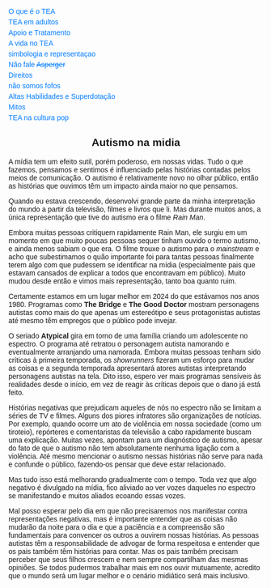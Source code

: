 <html lang="pt-BR">
<head>
    <meta charset="UTF-8">
    <title>Autismo na Mídia</title>
    <style>
        body {
            font-family: Arial, sans-serif;
        }
        h1, h2 {
            text-align: center;
        }
        ul {
            list-style-type: none;
            padding: 0;
        }
        li {
            margin: 5px 0;
        }
        a {
            color: #007BFF;
            text-decoration: none;
        }
        a:hover {
            text-decoration: underline;
        }
    </style>
</head>
<body>
<div class="navbar">
  <div class="navbar-inner">
      <ul class="nav">
      <li><a href= "/pages/autismo/autismo.html">O que é o TEA</a></li>
      <li><a href= "/pages/autismo/teadultos.html">TEA em adultos</a></li>
      <li><a href= "/pages/autismo/apoioetratamento.html">Apoio e Tratamento</a></li>
        <li><a href= "/pages/autismo/vidanotea.html">A vida no TEA</a></li>
        <li><a href= "/pages/autismo/identificadao.html">simbologia e representaçao</a></li>
        <li><a href= "/pages/autismo/Asperger.html">Não fale <del>Asperger</del></a></li>
        <li><a href= "/pages/autismo/direitos.html">Direitos</a></li>
        <li><a href= "/pages/autismo/fofos.html">não somos fofos</a></li>
        <li><a href= "/pages/autismo/habilidades.html">Altas Habilidades e Superdotação</a></li>
        <li><a href= "/pages/autismo/mitos.html">Mitos</a></li>
          <li><a href= "/pages/autismo/namidia.html">TEA na cultura pop</a></li>
      </ul>
  </div>
</div>
<p>
<p>
    <h2>Autismo na midia</h2>
    <p>
    A mídia tem um efeito sutil, porém poderoso, em nossas vidas. Tudo o que fazemos, pensamos e sentimos é influenciado pelas histórias contadas pelos meios de comunicação. O autismo é relativamente novo no olhar público, então as histórias que ouvimos têm um impacto ainda maior no que pensamos.
<p>
Quando eu estava crescendo, desenvolvi grande parte da minha interpretação do mundo a partir da televisão, filmes e livros que li. Mas durante muitos anos, a única representação que tive do autismo era  o filme <i>Rain Man</i>.
<p>
Embora muitas pessoas critiquem rapidamente Rain Man, ele surgiu em um momento em que muito poucas pessoas sequer tinham ouvido o termo autismo, e ainda menos sabiam o que era. O filme trouxe o autismo para o <i>mainstream </i> e acho que subestimamos o quão importante foi para tantas pessoas finalmente terem algo com que pudessem se identificar na mídia (especialmente pais que estavam cansados de explicar a todos que encontravam em público). Muito mudou desde então e vimos mais representação, tanto boa quanto ruim.
<p>
Certamente estamos em um lugar melhor em 2024 do que estávamos nos anos 1980. Programas como <b>The Bridge </b>e <b>The Good Doctor</b> mostram personagens autistas como mais do que apenas um estereótipo e seus protagonistas autistas até mesmo têm empregos que o público pode invejar.
<p>
O seriado <b>Atypical</b> gira em torno de uma família criando um adolescente no espectro. O programa até retratou o personagem autista namorando e eventualmente arranjando uma namorada. Embora muitas pessoas tenham sido críticas à primeira temporada, os <i>showrunners</i> fizeram um esforço para mudar as coisas e a segunda temporada apresentará atores autistas interpretando personagens autistas na tela. Dito isso, espero ver mais programas sensíveis às realidades desde o início, em vez de reagir às críticas depois que o dano já está feito.
<p>
Histórias negativas que prejudicam aqueles de nós no espectro não se limitam a séries de TV e filmes. Alguns dos piores infratores são organizações de notícias. Por exemplo, quando ocorre um ato de violência em nossa sociedade (como um tiroteio), repórteres e comentaristas da televisão a cabo rapidamente buscam uma explicação. Muitas vezes, apontam para um diagnóstico de autismo, apesar do fato de que o autismo não tem absolutamente nenhuma ligação com a violência. Até mesmo mencionar o autismo nessas histórias não serve para nada e confunde o público, fazendo-os pensar que deve estar relacionado.
<p>
Mas tudo isso está melhorando gradualmente com o tempo. Toda vez que algo negativo é divulgado na mídia, fico aliviado ao ver vozes daqueles no espectro se manifestando e muitos aliados ecoando essas vozes.
<p>
Mal posso esperar pelo dia em que não precisaremos nos manifestar contra representações negativas, mas é importante entender que as coisas não mudarão da noite para o dia e que a paciência e a compreensão são fundamentais para convencer os outros a ouvirem nossas histórias. As pessoas autistas têm a responsabilidade de advogar de forma respeitosa e entender que os pais também têm histórias para contar. Mas os pais também precisam perceber que seus filhos crescem e nem sempre compartilham das mesmas opiniões. Se todos pudermos trabalhar mais em nos ouvir mutuamente, acredito que o mundo será um lugar melhor e o cenário midiático será mais inclusivo.
